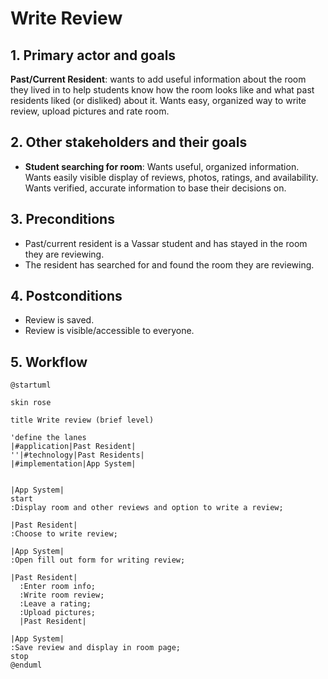 # Write Review

## 1. Primary actor and goals

__Past/Current Resident__: wants to add useful information about the room they lived in to help students know how the 
room looks like and what past residents liked (or disliked) about it. Wants easy, organized way to write review, upload 
pictures and rate room.


## 2. Other stakeholders and their goals

* __Student searching for room__: Wants useful, organized information. Wants easily visible display of reviews, photos, 
ratings, and availability. Wants verified, accurate information to base their decisions on.


## 3. Preconditions

* Past/current resident is a Vassar student and has stayed in the room they are reviewing.
* The resident has searched for and found the room they are reviewing.

## 4. Postconditions

* Review is saved.
* Review is visible/accessible to everyone.


## 5. Workflow

```plantuml
@startuml

skin rose

title Write review (brief level)

'define the lanes
|#application|Past Resident|
''|#technology|Past Residents|
|#implementation|App System|


|App System|
start
:Display room and other reviews and option to write a review;

|Past Resident|
:Choose to write review;

|App System|
:Open fill out form for writing review;

|Past Resident|
  :Enter room info;
  :Write room review;
  :Leave a rating;
  :Upload pictures;
  |Past Resident|

|App System|
:Save review and display in room page;
stop
@enduml
```

